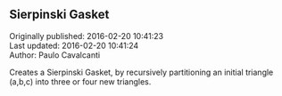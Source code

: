 ## Sierpinski Gasket  
Originally published: 2016-02-20 10:41:23  
Last updated: 2016-02-20 10:41:24  
Author: Paulo Cavalcanti  
  
Creates a Sierpinski Gasket, by recursively partitioning an initial triangle (a,b,c) into three or four new triangles.